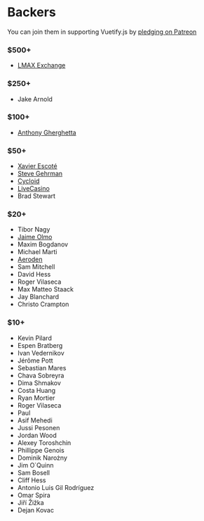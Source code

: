 # Backers

You can join them in supporting Vuetify.js by [pledging on Patreon](https://www.patreon.com/vuetify)

### $500+
- [LMAX Exchange](https://www.lmax.com/)

### $250+
- Jake Arnold

### $100+
- [Anthony Gherghetta](https://gorilladash.com/)

### $50+
- [Xavier Escoté](http://www.deister.net/)
- [Steve Gehrman](https://cocoatech.com/)
- [Cycloid](https://www.cycloid.io/)
- [LiveCasino](https://livecasino.com/)
- Brad Stewart

### $20+
- Tibor Nagy
- [Jaime Olmo](https://www.jaimeolmo.com)
- Maxim Bogdanov
- Michael Marti
- [Aeroden](www.aeroden.com)
- Sam Mitchell
- David Hess
- Roger Vilaseca
- Max Matteo Staack
- Jay Blanchard
- Christo Crampton

### $10+

- Kevin Pilard
- Espen Bratberg
- Ivan Vedernikov
- Jérôme Pott
- Sebastian Mares
- Chava Sobreyra
- Dima Shmakov
- Costa Huang
- Ryan Mortier
- Roger Vilaseca
- Paul
- Asif Mehedi
- Jussi Pesonen
- Jordan Wood
- Alexey Toroshchin
- Phillippe Genois
- Dominik Narożny
- Jim O`Quinn
- Sam Bosell
- Cliff Hess
- Antonio Luis Gil Rodríguez
- Omar Spira
- Jiří Žižka
- Dejan Kovac
